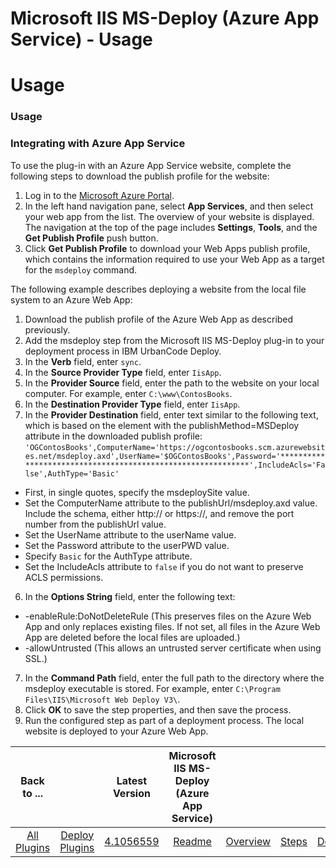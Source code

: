 
Microsoft IIS MS-Deploy (Azure App Service) - Usage
===================================================

# Usage


### Usage




### Integrating with Azure App Service

To use the plug-in with an Azure App Service website, complete the following steps to download the publish profile for the website:

1. Log in to the [Microsoft Azure Portal](https://portal.azure.com/ "Microsoft Azure Portal").
2. In the left hand navigation pane, select **App Services**, and then select your web app from the list. The overview of your website is displayed. The navigation at the top of the page includes **Settings**, **Tools**, and the **Get Publish Profile** push button.
3. Click **Get Publish Profile** to download your Web Apps publish profile, which contains the information required to use your Web App as a target for the `msdeploy` command.

The following example describes deploying a website from the local file system to an Azure Web App:

1. Download the publish profile of the Azure Web App as described previously.
2. Add the msdeploy step from the Microsoft IIS MS-Deploy plug-in to your deployment process in IBM UrbanCode Deploy.
1. In the **Verb** field, enter `sync`.
2. In the **Source Provider Type** field, enter `IisApp`.
3. In the **Provider Source** field, enter the path to the website on your local computer. For example, enter `C:\www\ContosBooks`.
4. In the **Destination Provider Type** field, enter `IisApp`.
5. In the **Provider Destination** field, enter text similar to the following text, which is based on the <publishData><publishProfile> element with the publishMethod=MSDeploy attribute in the downloaded publish profile: `'OGContosBooks',ComputerName='https://ogcontosbooks.scm.azurewebsites.net/msdeploy.axd',UserName='$OGContosBooks',Password='************************************************************',IncludeAcls='False',AuthType='Basic'`
* First, in single quotes, specify the msdeploySite value.
* Set the ComputerName attribute to the publishUrl/msdeploy.axd value. Include the schema, either http:// or https://, and remove the port number from the publishUrl value.
* Set the UserName attribute to the userName value.
* Set the Password attribute to the userPWD value.
* Specify `Basic` for the AuthType attribute.
* Set the IncludeAcls attribute to `false` if you do not want to preserve ACLS permissions.
6. In the **Options String** field, enter the following text:
* -enableRule:DoNotDeleteRule (This preserves files on the Azure Web App and only replaces existing files. If not set, all files in the Azure Web App are deleted before the local files are uploaded.)
* -allowUntrusted (This allows an untrusted server certificate when using SSL.)
7. In the **Command Path** field, enter the full path to the directory where the msdeploy executable is stored. For example, enter `C:\Program Files\IIS\Microsoft Web Deploy V3\`.
3. Click **OK** to save the step properties, and then save the process.
4. Run the configured step as part of a deployment process. The local website is deployed to your Azure Web App.

|Back to ...||Latest Version|Microsoft IIS MS-Deploy (Azure App Service) ||||
| :---: | :---: | :---: | :---: | :---: | :---: | :---: |
|[All Plugins](../../index.md)|[Deploy Plugins](../README.md)|[4.1056559](https://raw.githubusercontent.com/UrbanCode/IBM-UCD-PLUGINS/main/files/IIS-MSDeploy/IIS-MSDeploy-4.1056559.zip)|[Readme](README.md)|[Overview](overview.md)|[Steps](steps.md)|[Downloads](downloads.md)|
